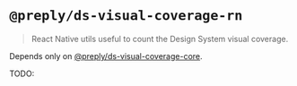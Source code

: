 # `@preply/ds-visual-coverage-rn`

> React Native utils useful to count the Design System visual coverage.

Depends only on [@preply/ds-visual-coverage-core](../../packages/visual-coverage-core/README.md).

TODO:
